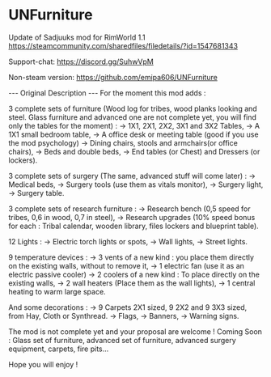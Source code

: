 # UNFurniture

Update of Sadjuuks mod for RimWorld 1.1
https://steamcommunity.com/sharedfiles/filedetails/?id=1547681343

Support-chat:
https://discord.gg/SuhwVpM

Non-steam version:
https://github.com/emipa606/UNFurniture
	
--- Original Description ---
For the moment this mod adds :

3 complete sets of furniture
(Wood log for tribes, wood planks looking and steel. Glass furniture and advanced one are not complete yet, you will find only the tables for the moment) :
-> 1X1, 2X1, 2X2, 3X1 and 3X2 Tables,
-> A 1X1 small bedroom table,
-> A office desk or meeting table (good if you use the mod psychology)
-> Dining chairs, stools and armchairs(or office chairs),
-> Beds and double beds,
-> End tables (or Chest) and Dressers (or lockers).

3 complete sets of surgery
(The same, advanced stuff will come later) :
-> Medical beds,
-> Surgery tools (use them as vitals monitor),
-> Surgery light,
-> Surgery table.

3 complete sets of research furniture :
-> Research bench (0,5 speed for tribes, 0,6 in wood, 0,7 in steel),
-> Research upgrades (10% speed bonus for each : Tribal calendar, wooden library, files lockers and blueprint table).

12 Lights :
-> Electric torch lights or spots,
-> Wall lights,
-> Street lights.

9 temperature devices :
-> 3 vents of a new kind : you place them directly on the existing walls, without to remove it,
-> 1 electric fan (use it as an electric passive cooler)
-> 2 coolers of a new kind : To place directly on the existing walls,
-> 2 wall heaters (Place them as the wall lights),
-> 1 central heating to warm large space.

And some decorations :
-> 9 Carpets 2X1 sized, 9 2X2 and 9 3X3 sized, from Hay, Cloth or Synthread.
-> Flags,
-> Banners,
-> Warning signs.

The mod is not complete yet and your proposal are welcome !
Coming Soon : Glass set of furniture, advanced set of furniture, advanced surgery equipment, carpets, fire pits...


Hope you will enjoy !

